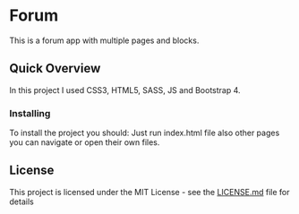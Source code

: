 # Forum

This is a forum app with multiple pages and blocks.

## Quick Overview

In this project I used CSS3, HTML5, SASS, JS and Bootstrap 4.

### Installing

To install the project you should:
Just run index.html file also other pages you can navigate or open their own files.

## License

This project is licensed under the MIT License - see the [LICENSE.md](LICENSE.md) file for details
